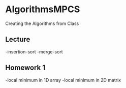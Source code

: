 # AlgorithmsMPCS
Creating the Algorithms from Class

## Lecture

-insertion-sort
-merge-sort

## Homework 1
-local minimum in 1D array
-local minimum in 2D matrix 
